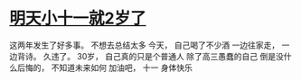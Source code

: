 # [明天小十一就2岁了](https://github.com/yihong0618/gitblog/issues/75)

这两年发生了好多事。
不想去总结太多
今天，
自己喝了不少酒
一边往家走，
一边背诗。
久违了。
30岁，
自己真的只是个普通人
除了高三愚蠢的自己
倒是没什么后悔的，
不知道未来如何
加油吧，
十一
身体快乐